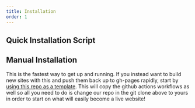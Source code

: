 ```yaml
---
title: Installation
order: 1
---
```

<h2> Quick Installation Script </h2>
<code-sample copy-clipboard-button>
  <template>
    curl -fsSL https://raw.githubusercontent.com/haxtheweb/hax11ty/master/hax11tyme.sh -o hax11tyme.sh && sh hax11tyme.sh
  </template>
</code-sample>
<h2> Manual Installation </h2>
<code-sample copy-clipboard-button>
<template>
  git clone https://github.com/haxtheweb/hax11ty.git
  cd hax11ty
  npm install
  npm start
</template>
</code-sample>
<p>This is the fastest way to get up and running. If you instead want to build new sites with this and push them back up to gh-pages rapidly, start by <a href="https://github.com/haxtheweb/hax11ty/generate">using this repo as a template</a>. This will copy the github actions workflows as well so all you need to do is change our repo in the git clone above to yours in order to start on what will easily become a live website!</p>
